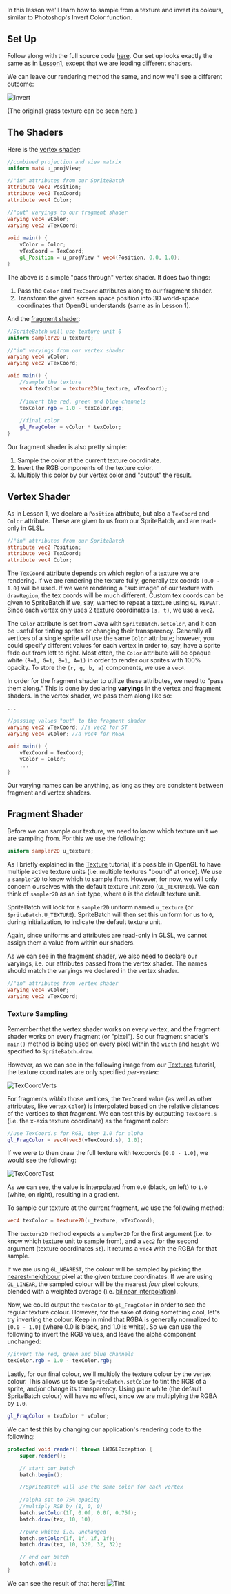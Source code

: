 In this lesson we'll learn how to sample from a texture and invert its colours, similar to Photoshop's Invert Color function.

## Set Up

Follow along with the full source code [here](https://github.com/mattdesl/lwjgl-basics/blob/master/test/mdesl/test/shadertut/ShaderLesson2.java). Our set up looks exactly the same as in [Lesson1](ShaderLesson1), except that we are loading different shaders.

We can leave our rendering method the same, and now we'll see a different outcome:

![Invert](http://i.imgur.com/Bb0MA.png)

(The original grass texture can be seen [here](https://github.com/mattdesl/lwjgl-basics/blob/master/test/res/grass.png).)


## The Shaders

Here is the [vertex shader](https://github.com/mattdesl/lwjgl-basics/blob/master/test/res/shadertut/lesson2.vert):
```glsl
//combined projection and view matrix
uniform mat4 u_projView;

//"in" attributes from our SpriteBatch
attribute vec2 Position;
attribute vec2 TexCoord;
attribute vec4 Color;

//"out" varyings to our fragment shader
varying vec4 vColor;
varying vec2 vTexCoord;
 
void main() {
	vColor = Color;
	vTexCoord = TexCoord;
	gl_Position = u_projView * vec4(Position, 0.0, 1.0);
}
```

The above is a simple "pass through" vertex shader. It does two things:

1. Pass the `Color` and `TexCoord` attributes along to our fragment shader.
2. Transform the given screen space position into 3D world-space coordinates that OpenGL understands (same as in Lesson 1).

And the [fragment shader](https://github.com/mattdesl/lwjgl-basics/blob/master/test/res/shadertut/lesson2.frag):
```glsl
//SpriteBatch will use texture unit 0
uniform sampler2D u_texture;

//"in" varyings from our vertex shader
varying vec4 vColor;
varying vec2 vTexCoord;

void main() {
	//sample the texture
	vec4 texColor = texture2D(u_texture, vTexCoord);
	
	//invert the red, green and blue channels
	texColor.rgb = 1.0 - texColor.rgb;
	
	//final color
	gl_FragColor = vColor * texColor;
}
```

Our fragment shader is also pretty simple:

1. Sample the color at the current texture coordinate. 
2. Invert the RGB components of the texture color.
3. Multiply this color by our vertex color and "output" the result.


## Vertex Shader

As in Lesson 1, we declare a `Position` attribute, but also a `TexCoord` and `Color` attribute. These are given to us from our SpriteBatch, and are read-only in GLSL.
```glsl
//"in" attributes from our SpriteBatch
attribute vec2 Position;
attribute vec2 TexCoord;
attribute vec4 Color;
```

The `TexCoord` attribute depends on which region of a texture we are rendering. If we are rendering the texture fully, generally tex coords `[0.0 - 1.0]` will be used. If we were rendering a "sub image" of our texture with `drawRegion`, the tex coords will be much different. Custom tex coords can be given to SpriteBatch if we, say, wanted to repeat a texture using `GL_REPEAT`. Since each vertex only uses 2 texture coordinates `(s, t)`, we use a `vec2`.

The `Color` attribute is set from Java with `SpriteBatch.setColor`, and it can be useful for tinting sprites or changing their transparency. Generally all vertices of a single sprite will use the same `Color` attribute; however, you could specify different values for each vertex in order to, say, have a sprite fade out from left to right. Most often, the `Color` attribute will be opaque white `(R=1, G=1, B=1, A=1)` in order to render our sprites with 100% opacity. To store the `(r, g, b, a)` components, we use a `vec4`.

In order for the fragment shader to utilize these attributes, we need to "pass them along." This is done by declaring **varyings** in the vertex and fragment shaders. In the vertex shader, we pass them along like so:
```glsl
...

//passing values "out" to the fragment shader
varying vec2 vTexCoord; //a vec2 for ST
varying vec4 vColor; //a vec4 for RGBA

void main() {
    vTexCoord = TexCoord;
    vColor = Color;
    ...
}
```

Our varying names can be anything, as long as they are consistent between fragment and vertex shaders.

## Fragment Shader

Before we can sample our texture, we need to know which texture unit we are sampling from. For this we use the following:

```glsl
uniform sampler2D u_texture;
```

As I briefly explained in the [Texture](Textures) tutorial, it's possible in OpenGL to have multiple active texture units (i.e. multiple textures "bound" at once). We use a `sampler2D` to know which to sample from. However, for now, we will only concern ourselves with the default texture unit zero (`GL_TEXTURE0`). We can think of `sampler2D` as an `int` type, where `0` is the default texture unit. 

SpriteBatch will look for a `sampler2D` uniform named `u_texture` (or `SpriteBatch.U_TEXTURE`). SpriteBatch will then set this uniform for us to `0`, during initialization, to indicate the default texture unit.

Again, since uniforms and attributes are read-only in GLSL, we cannot assign them a value from within our shaders.

As we can see in the fragment shader, we also need to declare our varyings, i.e. our attributes passed from the vertex shader. The names should match the varyings we declared in the vertex shader.

```glsl
//"in" attributes from vertex shader
varying vec4 vColor;
varying vec2 vTexCoord;
```

### Texture Sampling

Remember that the vertex shader works on every vertex, and the fragment shader works on every fragment (or "pixel"). So our fragment shader's `main()` method is being used on every pixel within the `width` and `height` we specified to `SpriteBatch.draw`.

However, as we can see in the following image from our [Textures](Textures) tutorial, the texture coordinates are only specified _per-vertex_:

![TexCoordVerts](http://i.imgur.com/nwXUM.png)

For fragments _within_ those vertices, the `TexCoord` value (as well as other attributes, like vertex `Color`) is interpolated based on the relative distances of the vertices to that fragment. We can test this by outputting `TexCoord.s` (i.e. the x-axis texture coordinate) as the fragment color:

```glsl
//use TexCoord.s for RGB, then 1.0 for alpha
gl_FragColor = vec4(vec3(vTexCoord.s), 1.0);
```

If we were to then draw the full texture with texcoords `[0.0 - 1.0]`, we would see the following:

![TexCoordTest](http://i.imgur.com/QeFQ8.png)

As we can see, the value is interpolated from `0.0` (black, on left) to `1.0` (white, on right), resulting in a gradient.

To sample our texture at the current fragment, we use the following method:

```glsl
vec4 texColor = texture2D(u_texture, vTexCoord);
```

The `texture2D` method expects a `sampler2D` for the first argument (i.e. to know which texture unit to sample from), and a `vec2` for the second argument (texture coordinates `st`). It returns a `vec4` with the RGBA for that sample. 

If we are using `GL_NEAREST`, the colour will be sampled by picking the [nearest-neighbour](http://en.wikipedia.org/wiki/Nearest-neighbor_interpolation) pixel at the given texture coordinates. If we are using `GL_LINEAR`, the sampled colour will be the nearest _four_ pixel colours, blended with a weighted average (i.e. [bilinear interpolation](http://en.wikipedia.org/wiki/Bilinear_interpolation)).

Now, we could output the `texColor` to `gl_FragColor` in order to see the regular texture colour. However, for the sake of doing something cool, let's try inverting the colour. Keep in mind that RGBA is generally normalized to `[0.0 - 1.0]` (where 0.0 is black, and 1.0 is white). So we can use the following to invert the RGB values, and leave the alpha component unchanged:
```glsl
//invert the red, green and blue channels
texColor.rgb = 1.0 - texColor.rgb;
```

Lastly, for our final colour, we'll multiply the texture colour by the vertex colour. This allows us to use `SpriteBatch.setColor` to tint the RGB of a sprite, and/or change its transparency. Using pure white (the default SpriteBatch colour) will have no effect, since we are multiplying the RGBA by `1.0`.

```glsl
gl_FragColor = texColor * vColor;
```

We can test this by changing our application's rendering code to the following:
```java
protected void render() throws LWJGLException {
	super.render();

	// start our batch
	batch.begin();

	//SpriteBatch will use the same color for each vertex
	
	//alpha set to 75% opacity
	//multiply RGB by (1, 0, 0)
	batch.setColor(1f, 0.0f, 0.0f, 0.75f);
	batch.draw(tex, 10, 10);

	//pure white; i.e. unchanged
	batch.setColor(1f, 1f, 1f, 1f);
	batch.draw(tex, 10, 320, 32, 32);

	// end our batch
	batch.end();
}
```

We can see the result of that here:
![Tint](http://i.imgur.com/RLqav.png)